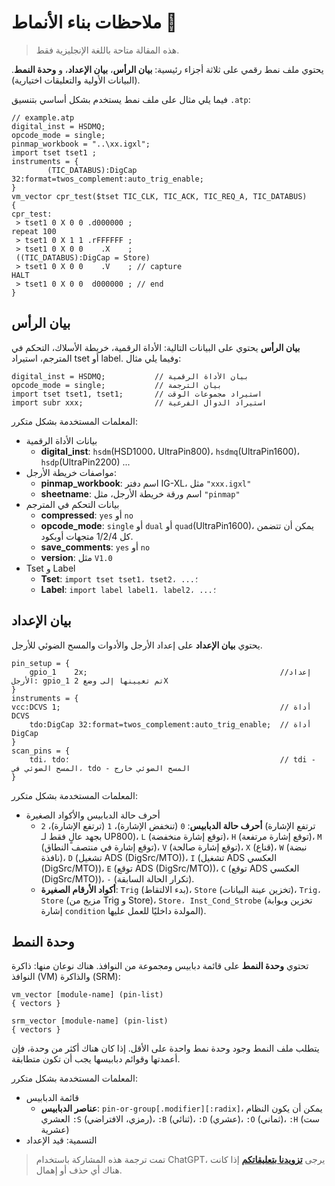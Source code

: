 # ملاحظات بناء الأنماط 🚧

> هذه المقالة متاحة باللغة الإنجليزية فقط.

يحتوي ملف نمط رقمي على ثلاثة أجزاء رئيسية:
**بيان الرأس**، **بيان الإعداد**، و **وحدة النمط**. (البيانات الأولية والتعليقات اختيارية).

فيما يلي مثال على ملف نمط يستخدم بشكل أساسي بتنسيق `.atp`:

```atp
// example.atp
digital_inst = HSDMQ;
opcode_mode = single;
pinmap_workbook = "..\xx.igxl";
import tset tset1 ;
instruments = {
        (TIC_DATABUS):DigCap 32:format=twos_complement:auto_trig_enable;
}
vm_vector cpr_test($tset TIC_CLK, TIC_ACK, TIC_REQ_A, TIC_DATABUS)
{
cpr_test:
 > tset1 0 X 0 0 .d000000 ;
repeat 100
 > tset1 0 X 1 1 .rFFFFFF ;
 > tset1 0 X 0 0    .X    ;
 ((TIC_DATABUS):DigCap = Store)
 > tset1 0 X 0 0    .V 	  ; // capture
HALT
 > tset1 0 X 0 0  d000000 ; // end
}
```

## بيان الرأس

**بيان الرأس** يحتوي على البيانات التالية: الأداة الرقمية، خريطة الأسلاك، التحكم في المترجم، استيراد tset أو label. وفيما يلي مثال:

```
digital_inst = HSDMQ;           // بيان الأداة الرقمية
opcode_mode = single;           // بيان الترجمة
import tset tset1, tset1;       // استيراد مجموعات الوقت
import subr xxx;                // استيراد الدوال الفرعية
```

المعلمات المستخدمة بشكل متكرر:

- بيانات الأداة الرقمية
  - **digital_inst**: `hsdm`(HSD1000، UltraPin800)، `hsdmq`(UltraPin1600)، `hsdp`(UltraPin2200) ...
- مواصفات خريطة الأرجل:
  - **pinmap_workbook**: اسم دفتر IG-XL، مثل `"xxx.igxl"`
  - **sheetname**: اسم ورقة خريطة الأرجل، مثل `"pinmap"`
- بيانات التحكم في المترجم
  - **compressed**: `yes` أو `no`
  - **opcode_mode**: `single` أو `dual` أو `quad`(UltraPin1600)، يمكن أن تتضمن كل 1/2/4 متجهات أوبكود.
  - **save_comments**: `yes` أو `no`
  - **version**: مثل `V1.0`
- Tset و Label
  - **Tset**: `import tset tset1، tset2، ...؛`
  - **Label**: `import label label1، label2، ...؛`

## بيان الإعداد

يحتوي **بيان الإعداد** على إعداد الأرجل والأدوات والمسح الضوئي للأرجل.

```
pin_setup = {
    gpio_1    2x;                                           //إعداد الأرجل: gpio_1 تم تعيينها إلى وضع 2X
}
instruments = {
vcc:DCVS 1;                                                 // أداة DCVS
    tdo:DigCap 32:format=twos_complement:auto_trig_enable;  // أداة DigCap
}
scan_pins = {
    tdi، tdo؛                                               // tdi - المسح الضوئي في، tdo - المسح الضوئي خارج
}
```

المعلمات المستخدمة بشكل متكرر:

- أحرف حالة الدبابيس والأكواد الصغيرة
  - **أحرف حالة الدبابيس**: `0` (تنخفض الإشارة)، `1` (ترتفع الإشارة)، `2` (ترتفع الإشارة بجهد عالٍ فقط لـ UP800)، `L` (توقع إشارة منخفضة)، `H` (توقع إشارة مرتفعة)، `M` (توقع إشارة في منتصف النطاق)، `V` (توقع إشارة صالحة)، `X` (قناع)، `W` (نبضة نافذة)، `D` (تشغيل ADS (DigSrc/MTO))، `I` (تشغيل ADS العكسي (DigSrc/MTO))، `E` (توقع ADS (DigSrc/MTO))، `C` (توقع ADS العكسي (DigSrc/MTO))، `-` (تكرار الحالة السابقة).
  - **أكواد الأرقام الصغيرة**: `Trig` (بدء الالتقاط)، `Store` (تخزين عينة البيانات)، `Trig، Store` (مزيج من Trig و Store)، `Store، Inst_Cond_Strobe` (تخزين وبوابة إشارة `condition` المولدة داخليًا للعمل عليها).

## وحدة النمط

تحتوي **وحدة النمط** على قائمة دبابيس ومجموعة من النوافذ. هناك نوعان منها: ذاكرة النوافذ (VM) والذاكرة (SRM):

```
vm_vector [module-name] (pin-list)
{ vectors }

srm_vector [module-name] (pin-list)
{ vectors }
```

يتطلب ملف النمط وجود وحدة نمط واحدة على الأقل. إذا كان هناك أكثر من وحدة، فإن أعمدتها وقوائم دبابيسها يجب أن تكون متطابقة.

المعلمات المستخدمة بشكل متكرر:

- قائمة الدبابيس
  - **عناصر الدبابيس**: `pin-or-group[.modifier][:radix]`، يمكن أن يكون النظام العشري `:S` (رمزي، الافتراضي)، `:B` (ثنائي)، `:D` (عشري)، `:O` (ثماني)، `:H` (ست عشرية)
- التسمية: قيد الإعداد

> تمت ترجمة هذه المشاركة باستخدام ChatGPT، يرجى [**تزويدنا بتعليقاتكم**](https://github.com/linyuxuanlin/Wiki_MkDocs/issues/new) إذا كانت هناك أي حذف أو إهمال.